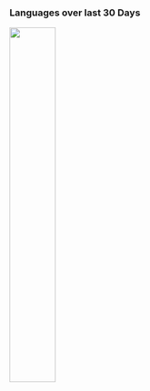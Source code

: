 ### Languages over last 30 Days
<img src="https://wakatime.com/share/@threesquared/cf74d36f-f581-426a-9ddb-877019d3784e.svg" width="40%">
